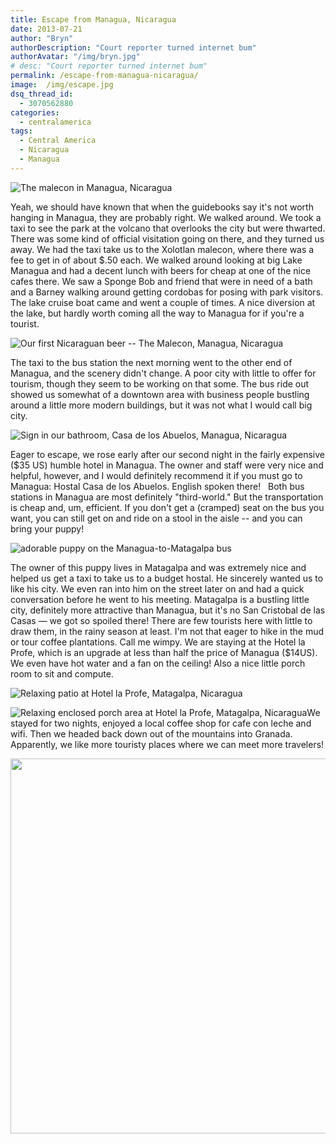 ```yaml
---
title: Escape from Managua, Nicaragua
date: 2013-07-21
author: "Bryn"
authorDescription: "Court reporter turned internet bum"
authorAvatar: "/img/bryn.jpg"
# desc: "Court reporter turned internet bum"
permalink: /escape-from-managua-nicaragua/
image:  /img/escape.jpg
dsq_thread_id:
  - 3070562880
categories:
  - centralamerica
tags:
  - Central America
  - Nicaragua
  - Managua
---
```

![The malecon in Managua, Nicaragua](https://live.staticflickr.com/65535/49592754676_b5e7cab940_c.jpg)

Yeah, we should have known that when the guidebooks say it's not worth hanging in Managua, they are probably right. We walked around. We took a taxi to see the park at the volcano that overlooks the city but were thwarted. There was some kind of official visitation going on there, and they turned us away. We had the taxi take us to the Xolotlan malecon, where there was a fee to get in of about $.50 each. We walked around looking at big Lake Managua and had a decent lunch with beers for cheap at one of the nice cafes there. We saw a Sponge Bob and friend that were in need of a bath and a Barney walking around getting cordobas for posing with park visitors. The lake cruise boat came and went a couple of times. A nice diversion at the lake, but hardly worth coming all the way to Managua for if you're a tourist.

![Our first Nicaraguan beer -- The Malecon, Managua, Nicaragua](https://live.staticflickr.com/65535/49592254458_26f03b0bce_c.jpg)

The taxi to the bus station the next morning went to the other end of Managua, and the scenery didn't change. A poor city with little to offer for tourism, though they seem to be working on that some. The bus ride out showed us somewhat of a downtown area with business people bustling around a little more modern buildings, but it was not what I would call big city.

![Sign in our bathroom, Casa de los Abuelos, Managua, Nicaragua](https://live.staticflickr.com/65535/49592751706_52b23fe35d_c.jpg)

Eager to escape, we rose early after our second night in the fairly expensive ($35 US) humble hotel in Managua. The owner and staff were very nice and helpful, however, and I would definitely recommend it if you must go to Managua: Hostal Casa de los Abuelos. English spoken there!   Both bus stations in Managua are most definitely "third-world." But the transportation is cheap and, um, efficient. If you don't get a (cramped) seat on the bus you want, you can still get on and ride on a stool in the aisle -- and you can bring your puppy!

![adorable puppy on the Managua-to-Matagalpa bus](https://live.staticflickr.com/65535/49596244122_689b1d91ec_c.jpg)

The owner of this puppy lives in Matagalpa and was extremely nice and helped us get a taxi to take us to a budget hostal. He sincerely wanted us to like his city. We even ran into him on the street later on and had a quick conversation before he went to his meeting. Matagalpa is a bustling little city, definitely more attractive than Managua, but it's no San Cristobal de las Casas &#8212; we got so spoiled there! There are few tourists here with little to draw them, in the rainy season at least. I'm not that eager to hike in the mud or tour coffee plantations. Call me wimpy. We are staying at the Hotel la Profe, which is an upgrade at less than half the price of Managua ($14US). We even have hot water and a fan on the ceiling! Also a nice little porch room to sit and compute.

![Relaxing patio at Hotel la Profe, Matagalpa, Nicaragua](https://live.staticflickr.com/65535/49595497663_cec3d21f30_c.jpg)

![Relaxing enclosed porch area at Hotel la Profe, Matagalpa, Nicaragua](https://live.staticflickr.com/65535/49596245332_df93b242ec_c.jpg)We stayed for two nights, enjoyed a local coffee shop for cafe con leche and wifi. Then we headed back down out of the mountains into Granada. Apparently, we like more touristy places where we can meet more travelers!

<a data-flickr-embed="true" data-header="true" data-footer="true" href="https://www.flickr.com/photos/vagabondians/albums/72157713279134777" title="Nicaragua 2013"><img alt="" src="https://live.staticflickr.com/65535/49592219118_e9087a61c5_c.jpg" width="800" height="600" alt="Nicaragua 2013"></a><script async src="//embedr.flickr.com/assets/client-code.js" charset="utf-8"></script>